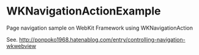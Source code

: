 WKNavigationActionExample
=========================

Page navigation sample on WebKit Framework using WKNavigationAction

See.
http://ponpoko1968.hatenablog.com/entry/controlling-navigation-wkwebview

